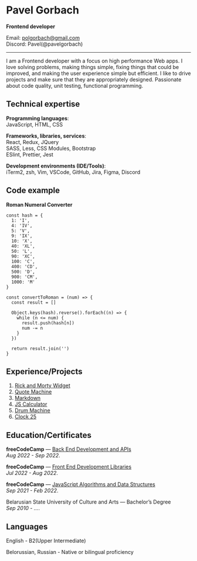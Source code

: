 # Pavel Gorbach

**Frontend developer**

Email: polgorbach@gmail.com\
Discord: Pavel(@pavelgorbach)

***

I am a Frontend developer with a focus on high performance Web apps. I love solving problems, making things simple, fixing things that could be improved, and making the user experience simple but efficient. I like to drive projects and make sure that they are appropriately designed. Passionate about code quality, unit testing, functional programming.

## Technical expertise
**Programming languages**:\
JavaScript, HTML, CSS

**Frameworks, libraries, services**:\
React, Redux, JQuery\
SASS, Less, CSS Modules, Bootstrap\
ESlint, Prettier, Jest

**Development environments (IDE/Tools)**:\
iTerm2, zsh, Vim, VSCode, GitHub, Jira, Figma, Discord

## Code example

**Roman Numeral Converter**
```
const hash = {
  1: 'I',
  4: 'IV',
  5: 'V',
  9: 'IX',
  10: 'X',
  40: 'XL',
  50: 'L',
  90: 'XC',
  100: 'C',
  400: 'CD',
  500: 'D',
  900: 'CM',
  1000: 'M'
}

const convertToRoman = (num) => {
  const result = []

  Object.keys(hash).reverse().forEach((n) => {
    while (n <= num) {
      result.push(hash[n])
      num -= n
    }
  })
  
  return result.join('')
}
```

## Experience/Projects
1. [Rick and Morty Widget](https://rknmorty.web.app/)
2. [Quote Machine](https://qt-machine.web.app/)
3. [Markdown](https://mrkdwn-previewer.web.app/)
4. [JS Calculator](https://clclator.firebaseapp.com/)
5. [Drum Machine](https://drmmachine.web.app/)
6. [Clock 25](https://clock25.web.app/)

## Education/Certificates

**freeCodeCamp** — [Back End Development and APIs](https://www.freecodecamp.org/certification/fcc59ca2997-2d59-4c7a-b63e-f734c43412bd/back-end-development-and-apis)\
*Aug 2022 - Sep 2022*.

**freeCodeCamp** — [Front End Development Libraries](https://www.freecodecamp.org/certification/fcc59ca2997-2d59-4c7a-b63e-f734c43412bd/front-end-development-libraries)\
*Jul 2022 - Aug 2022*.

**freeCodeCamp** — [JavaScript Algorithms and Data Structures](https://www.freecodecamp.org/certification/fcc59ca2997-2d59-4c7a-b63e-f734c43412bd/javascript-algorithms-and-data-structures)\
*Sep 2021 - Feb 2022*.

Belarusian State University of Culture and Arts — Bachelor’s Degree\
*Sep 2010 - ...*.

## Languages

English - B2(Upper Intermediate)

Belorussian, Russian - Native or bilingual proficiency
